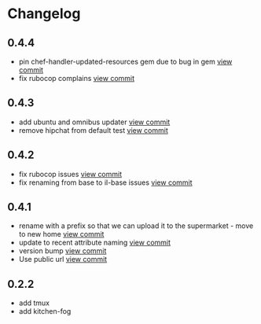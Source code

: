 # Changelog

## 0.4.4

- pin chef-handler-updated-resources gem due to bug in gem [view commit](http://github.com///commit/bf4c2478798a2dda3a8653c9eb12879797c7ee2d)
- fix rubocop complains [view commit](http://github.com///commit/9552638c446d7e2255a817e971443b8552375058)

## 0.4.3

- add ubuntu and omnibus updater [view commit](http://github.com///commit/a6b5524ab75763075ec8bdd5117d62e7a3708e9d)
- remove hipchat from default test [view commit](http://github.com///commit/1bf0e14168d56ad157f82fd94437986181db37c2)

## 0.4.2

- fix rubocop issues [view commit](http://github.com///commit/576c6feb469712c860396a13ac322259c24c1710)
- fix renaming from base to il-base issues [view commit](http://github.com///commit/2bc3f25e7d79fe715a8b17b76f221f3a70fa3047)

## 0.4.1

- rename with a prefix so that we can upload it to the supermarket - move to new home [view commit](http://github.com///commit/fb3b2463db91bc902cd1ceffe25d91853132310a)
- update to recent attribute naming [view commit](http://github.com///commit/b382d4cf27969170ca1705aaf447c00cf769a572)
- version bump [view commit](http://github.com///commit/1b1ae29ae2f6de8f1824436b9be522639f274561)
- Use public url [view commit](http://github.com///commit/175caf075df8a6fe0267ccb7cc50b55d477565dc)

## 0.2.2

- add tmux
- add kitchen-fog